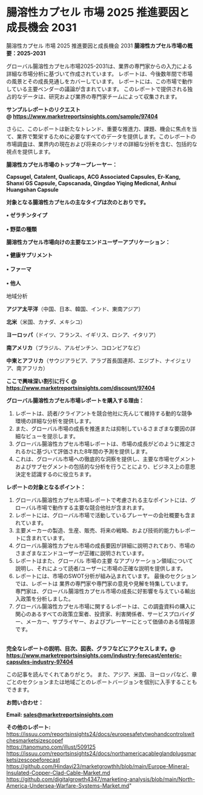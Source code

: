 # 腸溶性カプセル 市場 2025 推進要因と成長機会 2031
 腸溶性カプセル 市場 2025 推進要因と成長機会 2031
<strong><b>腸溶性カプセル市場の概要：2025-2031</b></strong>

グローバル腸溶性カプセル市場2025-2031は、業界の専門家からの入力による詳細な市場分析に基づいて作成されています。 レポートは、今後数年間で市場の風景とその成長見通しをカバーしています。 レポートには、この市場で動作している主要ベンダーの議論が含まれています。 このレポートで提供される独占的なデータは、研究および業界の専門家チームによって収集されます。

<strong>サンプルレポートのリクエスト @ <a href=https://www.marketreportsinsights.com/sample/97404>https://www.marketreportsinsights.com/sample/97404</a></strong>

さらに、このレポートは新たなトレンド、重要な推進力、課題、機会に焦点を当て、業界で繁栄するために必要なすべてのデータを提供します。このレポートの市場調査は、業界内の現在および将来のシナリオの詳細な分析を含む、包括的な視点を提供します。

<strong>腸溶性カプセル市場のトップキープレーヤー：</strong>

<strong>Capsugel, Catalent, Qualicaps, ACG Associated Capsules, Er-Kang, Shanxi GS Capsule, Capscanada, Qingdao Yiqing Medicnal, Anhui Huangshan Capsule</strong>

<strong><b>対象となる腸溶性カプセルの主なタイプは次のとおりです。</b></strong>

<strong>• ゼラチンタイプ<br><br>• 野菜の種類</strong>

<strong><b>腸溶性カプセル市場向けの主要なエンドユーザーアプリケーション：</b></strong>

<strong>• 健康サプリメント<br><br>• ファーマ<br><br>• 他人</strong>

 地域分析

<strong><b>アジア太平洋</b></strong>（中国、日本、韓国、インド、東南アジア）

<strong><b>北米</b></strong>（米国、カナダ、メキシコ）

<strong><b>ヨーロッパ</b></strong>（ドイツ、フランス、イギリス、ロシア、イタリア）

<strong><b>南アメリカ</b></strong>（ブラジル、アルゼンチン、コロンビアなど）

<strong><b>中東とアフリカ</b></strong>（サウジアラビア、アラブ首長国連邦、エジプト、ナイジェリア、南アフリカ）

<strong>ここで興味深い割引に行く @ <a href=https://www.marketreportsinsights.com/discount/97404>https://www.marketreportsinsights.com/discount/97404</a></strong>

<strong><b>グローバル腸溶性カプセル市場レポートを購入する理由：</b></strong>
<ol>
  <li>レポートは、読者/クライアントを競合他社に先んじて維持する動的な競争環境の詳細な分析を提供します。</li>
  <li>また、グローバル市場の成長を推進または抑制しているさまざまな要因の詳細なビューを提示します。</li>
  <li>グローバル腸溶性カプセル市場レポートは、市場の成長がどのように推定されるかに基づいて評価された8年間の予測を提供します。</li>
  <li>これは、グローバル市場への徹底的な洞察を提供し、主要な市場セグメントおよびサブセグメントの包括的な分析を行うことにより、ビジネス上の意思決定を認識するのに役立ちます。</li>
</ol>
<strong><b>レポートの対象となるポイント：</b></strong>
<ol>
  <li>グローバル腸溶性カプセル市場レポートで考慮される主なポイントには、グローバル市場で動作する主要な競合他社が含まれます。</li>
  <li>レポートには、グローバル市場で活動しているプレーヤーの会社概要も含まれています。</li>
  <li>主要メーカーの製造、生産、販売、将来の戦略、および技術的能力もレポートに含まれています。</li>
  <li>グローバル腸溶性カプセル市場の成長要因が詳細に説明されており、市場のさまざまなエンドユーザーが正確に説明されています。</li>
  <li>レポートはまた、グローバル 市場の主要 なアプリケーション領域について説明し、それによって読者/ユーザーに市場の正確な説明を提供します。</li>
  <li>レポートには、市場のSWOT分析が組み込まれています。 最後のセクションでは、レポートは 業界の専門家や専門家の意見や見解を特集しています。 専門家は、グローバル腸溶性カプセル市場の成長に好影響を与えている輸出入政策を分析しました。</li>
  <li>グローバル腸溶性カプセル市場に関するレポートは、この調査資料の購入に関心のあるすべての政策立案者、投資家、利害関係者、サービスプロバイダー、メーカー、サプライヤー、およびプレーヤーにとって価値のある情報源です。</li>
</ol><br>
<strong>完全なレポートの説明、目次、図表、グラフなどにアクセスします。@ <a href=https://www.marketreportsinsights.com/industry-forecast/enteric-capsules-industry-97404>https://www.marketreportsinsights.com/industry-forecast/enteric-capsules-industry-97404</a></strong>

この記事を読んでくれてありがとう。 また、アジア、米国、ヨーロッパなど、章ごとのセクションまたは地域ごとのレポートバージョンを個別に入手することもできます。

<strong><b>お問い合わせ：</b></strong>

<strong>Email: </strong><a href=mailto:sales@marketreportsinsights.com><strong>sales@marketreportsinsights.com</strong></a>

<strong>その他のレポート:</strong>
<br>
<a href=https://issuu.com/reportsinsights24/docs/europesafetytwohandcontrolswitchesmarketsizescopef>https://issuu.com/reportsinsights24/docs/europesafetytwohandcontrolswitchesmarketsizescopef</a>
<br>
<a href=https://tanomuno.com/illust/509125>https://tanomuno.com/illust/509125</a>
<br>
<a href=https://issuu.com/reportsinsights24/docs/northamericacableglandplugsmarketsizescopeforecast>https://issuu.com/reportsinsights24/docs/northamericacableglandplugsmarketsizescopeforecast</a>
<br>
<a href=https://github.com/Hindavi23/marketgrowthh/blob/main/Europe-Mineral-Insulated-Copper-Clad-Cable-Market.md>https://github.com/Hindavi23/marketgrowthh/blob/main/Europe-Mineral-Insulated-Copper-Clad-Cable-Market.md</a>
<br>
<a href=https://github.com/digitalgrowth4347/marketing-analysis/blob/main/North-America-Undersea-Warfare-Systems-Market.md>https://github.com/digitalgrowth4347/marketing-analysis/blob/main/North-America-Undersea-Warfare-Systems-Market.md</a>"
